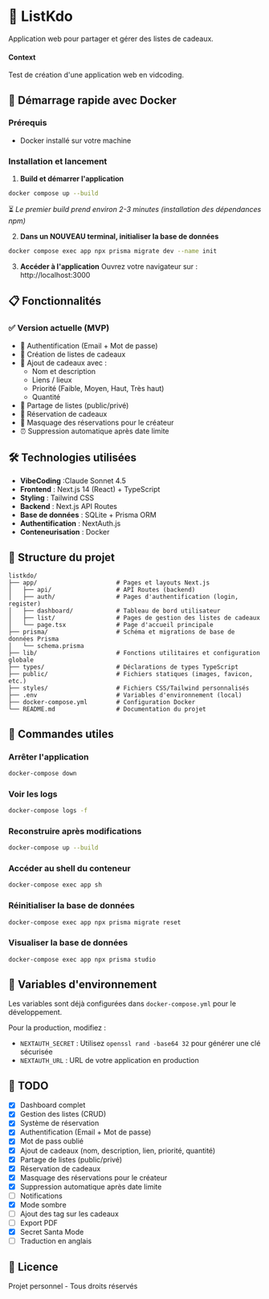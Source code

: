 # 🎁 ListKdo

Application web pour partager et gérer des listes de cadeaux.

#### Context

Test de création d'une application web en vidcoding.

## 🚀 Démarrage rapide avec Docker

### Prérequis
- Docker installé sur votre machine

### Installation et lancement

1. **Build et démarrer l'application**
```bash
docker compose up --build
```

⏳ *Le premier build prend environ 2-3 minutes (installation des dépendances npm)*

2. **Dans un NOUVEAU terminal, initialiser la base de données**
```bash
docker compose exec app npx prisma migrate dev --name init
```

3. **Accéder à l'application**
Ouvrez votre navigateur sur : http://localhost:3000

## 📋 Fonctionnalités

### ✅ Version actuelle (MVP)
- 🔐 Authentification (Email + Mot de passe)
- 📝 Création de listes de cadeaux
- 🎁 Ajout de cadeaux avec :
  - Nom et description
  - Liens / lieux
  - Priorité (Faible, Moyen, Haut, Très haut)
  - Quantité
- 🔗 Partage de listes (public/privé)
- 🎯 Réservation de cadeaux
- 👻 Masquage des réservations pour le créateur
- ⏰ Suppression automatique après date limite

## 🛠️ Technologies utilisées

- **VibeCoding** :Claude Sonnet 4.5
- **Frontend** : Next.js 14 (React) + TypeScript
- **Styling** : Tailwind CSS
- **Backend** : Next.js API Routes
- **Base de données** : SQLite + Prisma ORM
- **Authentification** : NextAuth.js
- **Conteneurisation** : Docker

## 📁 Structure du projet

```
listkdo/
├── app/                      # Pages et layouts Next.js
│   ├── api/                  # API Routes (backend)
│   ├── auth/                 # Pages d'authentification (login, register)
│   ├── dashboard/            # Tableau de bord utilisateur
│   ├── list/                 # Pages de gestion des listes de cadeaux
│   └── page.tsx              # Page d'accueil principale
├── prisma/                   # Schéma et migrations de base de données Prisma
│   └── schema.prisma
├── lib/                      # Fonctions utilitaires et configuration globale
├── types/                    # Déclarations de types TypeScript
├── public/                   # Fichiers statiques (images, favicon, etc.)
├── styles/                   # Fichiers CSS/Tailwind personnalisés
├── .env                      # Variables d'environnement (local)
├── docker-compose.yml        # Configuration Docker
└── README.md                 # Documentation du projet
```

## 🔧 Commandes utiles

### Arrêter l'application
```bash
docker-compose down
```

### Voir les logs
```bash
docker-compose logs -f
```

### Reconstruire après modifications
```bash
docker-compose up --build
```

### Accéder au shell du conteneur
```bash
docker-compose exec app sh
```

### Réinitialiser la base de données
```bash
docker-compose exec app npx prisma migrate reset
```

### Visualiser la base de données
```bash
docker-compose exec app npx prisma studio
```

## 📝 Variables d'environnement

Les variables sont déjà configurées dans `docker-compose.yml` pour le développement.

Pour la production, modifiez :
- `NEXTAUTH_SECRET` : Utilisez `openssl rand -base64 32` pour générer une clé sécurisée
- `NEXTAUTH_URL` : URL de votre application en production

## 🎯 TODO

- [x] Dashboard complet
- [x] Gestion des listes (CRUD)
- [x] Système de réservation
- [x] Authentification (Email + Mot de passe)
- [x] Mot de pass oublié
- [x] Ajout de cadeaux (nom, description, lien, priorité, quantité)
- [x] Partage de listes (public/privé)
- [x] Réservation de cadeaux
- [x] Masquage des réservations pour le créateur
- [x] Suppression automatique après date limite
- [ ] Notifications
- [x] Mode sombre
- [ ] Ajout des tag sur les cadeaux
- [ ] Export PDF
- [x] Secret Santa Mode
- [ ] Traduction en anglais

## 📄 Licence

Projet personnel - Tous droits réservés
